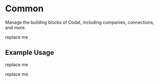 # Common

<!-- Start Codat Library Description -->
Manage the building blocks of Codat, including companies, connections, and more.
<!-- End Codat Library Description -->

<!-- Start SDK Installation -->
replace me
<!-- End SDK Installation -->

## Example Usage
<!-- Start SDK Example Usage -->
replace me
<!-- End SDK Example Usage -->

<!-- Start SDK Available Operations -->
replace me